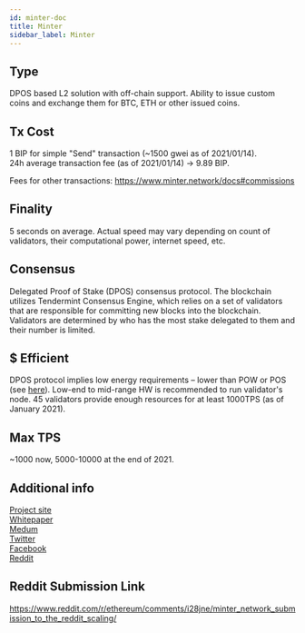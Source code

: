 ```yaml
---
id: minter-doc
title: Minter
sidebar_label: Minter
---
```


## Type

DPOS based L2 solution with off-chain support. Ability to issue custom coins and exchange them for BTC, ETH or other issued coins.

## Tx Cost

1 BIP for simple "Send" transaction (~1500 gwei as of 2021/01/14).  
24h average transaction fee (as of 2021/01/14) -> 9.89 BIP.

Fees for other transactions: https://www.minter.network/docs#commissions

## Finality

5 seconds on average. Actual speed may vary depending on count of validators, their computational power, internet speed, etc.

## Consensus

Delegated Proof of Stake (DPOS) consensus protocol. The blockchain utilizes Tendermint Consensus Engine, which relies on a set of validators that are responsible for committing new blocks into the blockchain. Validators are determined by who has the most stake delegated to them and their number is limited.

## $ Efficient

DPOS protocol implies low energy requirements – lower than POW or POS (see [here](https://ieeexplore.ieee.org/abstract/document/8798621)). Low-end to mid-range HW is recommended to run validator's node. 
45 validators provide enough resources for at least 1000TPS (as of January 2021).

## Max TPS

~1000 now, 5000-10000 at the end of 2021.

## Additional info

[Project site](https://www.minter.network/)  
[Whitepaper](https://about.minter.network/Minter_White_Paper.pdf?v04)  
[Medum](https://medium.com/@MinterTeam)  
[Twitter](https://twitter.com/MinterTeam)  
[Facebook](https://www.facebook.com/MinterNetwork)  
[Reddit](https://www.reddit.com/r/Minter/)

## Reddit Submission Link

https://www.reddit.com/r/ethereum/comments/i28jne/minter_network_submission_to_the_reddit_scaling/
